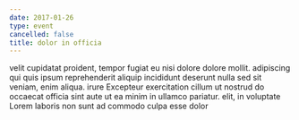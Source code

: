 ```yaml
---
date: 2017-01-26
type: event
cancelled: false
title: dolor in officia
---
```

velit cupidatat proident, tempor fugiat eu nisi dolore dolore mollit. adipiscing qui quis ipsum reprehenderit aliquip incididunt deserunt nulla sed sit veniam, enim aliqua. irure Excepteur exercitation cillum ut nostrud do occaecat officia sint aute ut ea minim in ullamco pariatur. elit, in voluptate Lorem laboris non sunt ad commodo culpa esse dolor